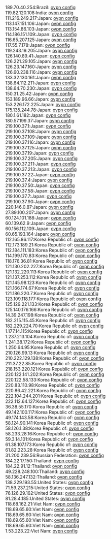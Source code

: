 189.70.40.254:Brazil: [ovpn config](vpn/189_70_40_254.ovpn)  
119.82.120.108:India: [ovpn config](vpn/119_82_120_108.ovpn)  
111.216.249.217:Japan: [ovpn config](vpn/111_216_249_217.ovpn)  
113.147.151.106:Japan: [ovpn config](vpn/113_147_151_106.ovpn)  
113.154.86.103:Japan: [ovpn config](vpn/113_154_86_103.ovpn)  
114.186.151.109:Japan: [ovpn config](vpn/114_186_151_109.ovpn)  
116.65.207.125:Japan: [ovpn config](vpn/116_65_207_125.ovpn)  
117.55.7.178:Japan: [ovpn config](vpn/117_55_7_178.ovpn)  
119.243.19.205:Japan: [ovpn config](vpn/119_243_19_205.ovpn)  
126.140.89.41:Japan: [ovpn config](vpn/126_140_89_41.ovpn)  
126.221.29.105:Japan: [ovpn config](vpn/126_221_29_105.ovpn)  
126.23.147.160:Japan: [ovpn config](vpn/126_23_147_160.ovpn)  
126.60.238.116:Japan: [ovpn config](vpn/126_60_238_116.ovpn)  
133.32.130.161:Japan: [ovpn config](vpn/133_32_130_161.ovpn)  
138.64.112.211:Japan: [ovpn config](vpn/138_64_112_211.ovpn)  
138.64.70.230:Japan: [ovpn config](vpn/138_64_70_230.ovpn)  
150.31.25.42:Japan: [ovpn config](vpn/150_31_25_42.ovpn)  
153.189.96.66:Japan: [ovpn config](vpn/153_189_96_66.ovpn)  
153.226.172.225:Japan: [ovpn config](vpn/153_226_172_225.ovpn)  
175.135.244.78:Japan: [ovpn config](vpn/175_135_244_78.ovpn)  
180.1.61.182:Japan: [ovpn config](vpn/180_1_61_182.ovpn)  
180.57.199.37:Japan: [ovpn config](vpn/180_57_199_37.ovpn)  
219.100.37.1:Japan: [ovpn config](vpn/219_100_37_1.ovpn)  
219.100.37.108:Japan: [ovpn config](vpn/219_100_37_108.ovpn)  
219.100.37.109:Japan: [ovpn config](vpn/219_100_37_109.ovpn)  
219.100.37.116:Japan: [ovpn config](vpn/219_100_37_116.ovpn)  
219.100.37.125:Japan: [ovpn config](vpn/219_100_37_125.ovpn)  
219.100.37.19:Japan: [ovpn config](vpn/219_100_37_19.ovpn)  
219.100.37.205:Japan: [ovpn config](vpn/219_100_37_205.ovpn)  
219.100.37.211:Japan: [ovpn config](vpn/219_100_37_211.ovpn)  
219.100.37.213:Japan: [ovpn config](vpn/219_100_37_213.ovpn)  
219.100.37.22:Japan: [ovpn config](vpn/219_100_37_22.ovpn)  
219.100.37.4:Japan: [ovpn config](vpn/219_100_37_4.ovpn)  
219.100.37.50:Japan: [ovpn config](vpn/219_100_37_50.ovpn)  
219.100.37.58:Japan: [ovpn config](vpn/219_100_37_58.ovpn)  
219.100.37.7:Japan: [ovpn config](vpn/219_100_37_7.ovpn)  
219.100.37.90:Japan: [ovpn config](vpn/219_100_37_90.ovpn)  
220.146.0.87:Japan: [ovpn config](vpn/220_146_0_87.ovpn)  
27.89.100.207:Japan: [ovpn config](vpn/27_89_100_207.ovpn)  
60.124.101.188:Japan: [ovpn config](vpn/60_124_101_188.ovpn)  
60.139.62.9:Japan: [ovpn config](vpn/60_139_62_9.ovpn)  
60.156.112.109:Japan: [ovpn config](vpn/60_156_112_109.ovpn)  
60.65.193.164:Japan: [ovpn config](vpn/60_65_193_164.ovpn)  
112.165.86.117:Korea Republic of: [ovpn config](vpn/112_165_86_117.ovpn)  
112.173.189.21:Korea Republic of: [ovpn config](vpn/112_173_189_21.ovpn)  
112.184.111.183:Korea Republic of: [ovpn config](vpn/112_184_111_183.ovpn)  
114.199.170.83:Korea Republic of: [ovpn config](vpn/114_199_170_83.ovpn)  
118.176.36.81:Korea Republic of: [ovpn config](vpn/118_176_36_81.ovpn)  
121.130.202.227:Korea Republic of: [ovpn config](vpn/121_130_202_227.ovpn)  
121.132.220.113:Korea Republic of: [ovpn config](vpn/121_132_220_113.ovpn)  
121.137.253.112:Korea Republic of: [ovpn config](vpn/121_137_253_112.ovpn)  
121.145.98.123:Korea Republic of: [ovpn config](vpn/121_145_98_123.ovpn)  
121.166.174.67:Korea Republic of: [ovpn config](vpn/121_166_174_67.ovpn)  
121.186.220.7:Korea Republic of: [ovpn config](vpn/121_186_220_7.ovpn)  
123.109.118.177:Korea Republic of: [ovpn config](vpn/123_109_118_177.ovpn)  
125.129.221.133:Korea Republic of: [ovpn config](vpn/125_129_221_133.ovpn)  
125.140.176.166:Korea Republic of: [ovpn config](vpn/125_140_176_166.ovpn)  
14.39.247.198:Korea Republic of: [ovpn config](vpn/14_39_247_198.ovpn)  
182.215.115.45:Korea Republic of: [ovpn config](vpn/182_215_115_45.ovpn)  
182.229.224.70:Korea Republic of: [ovpn config](vpn/182_229_224_70.ovpn)  
1.177.14.115:Korea Republic of: [ovpn config](vpn/1_177_14_115.ovpn)  
1.237.213.104:Korea Republic of: [ovpn config](vpn/1_237_213_104.ovpn)  
1.241.38.172:Korea Republic of: [ovpn config](vpn/1_241_38_172.ovpn)  
1.250.64.95:Korea Republic of: [ovpn config](vpn/1_250_64_95.ovpn)  
210.126.99.13:Korea Republic of: [ovpn config](vpn/210_126_99_13.ovpn)  
210.222.129.138:Korea Republic of: [ovpn config](vpn/210_222_129_138.ovpn)  
211.37.22.85:Korea Republic of: [ovpn config](vpn/211_37_22_85.ovpn)  
218.153.220.121:Korea Republic of: [ovpn config](vpn/218_153_220_121.ovpn)  
220.122.141.202:Korea Republic of: [ovpn config](vpn/220_122_141_202.ovpn)  
220.122.58.133:Korea Republic of: [ovpn config](vpn/220_122_58_133.ovpn)  
220.83.110.98:Korea Republic of: [ovpn config](vpn/220_83_110_98.ovpn)  
220.86.42.221:Korea Republic of: [ovpn config](vpn/220_86_42_221.ovpn)  
222.104.244.201:Korea Republic of: [ovpn config](vpn/222_104_244_201.ovpn)  
222.112.64.127:Korea Republic of: [ovpn config](vpn/222_112_64_127.ovpn)  
36.38.55.170:Korea Republic of: [ovpn config](vpn/36_38_55_170.ovpn)  
49.142.100.117:Korea Republic of: [ovpn config](vpn/49_142_100_117.ovpn)  
49.174.143.58:Korea Republic of: [ovpn config](vpn/49_174_143_58.ovpn)  
58.124.90.141:Korea Republic of: [ovpn config](vpn/58_124_90_141.ovpn)  
58.126.1.38:Korea Republic of: [ovpn config](vpn/58_126_1_38.ovpn)  
58.233.28.16:Korea Republic of: [ovpn config](vpn/58_233_28_16.ovpn)  
59.3.14.101:Korea Republic of: [ovpn config](vpn/59_3_14_101.ovpn)  
61.38.107.173:Korea Republic of: [ovpn config](vpn/61_38_107_173.ovpn)  
61.82.223.28:Korea Republic of: [ovpn config](vpn/61_82_223_28.ovpn)  
31.200.239.56:Russian Federation: [ovpn config](vpn/31_200_239_56.ovpn)  
184.22.17.150:Thailand: [ovpn config](vpn/184_22_17_150.ovpn)  
184.22.91.12:Thailand: [ovpn config](vpn/184_22_91_12.ovpn)  
49.228.248.100:Thailand: [ovpn config](vpn/49_228_248_100.ovpn)  
58.136.247.132:Thailand: [ovpn config](vpn/58_136_247_132.ovpn)  
138.229.193.55:United States: [ovpn config](vpn/138_229_193_55.ovpn)  
71.59.237.215:United States: [ovpn config](vpn/71_59_237_215.ovpn)  
76.126.29.162:United States: [ovpn config](vpn/76_126_29_162.ovpn)  
81.28.4.185:United States: [ovpn config](vpn/81_28_4_185.ovpn)  
118.68.162.21:Viet Nam: [ovpn config](vpn/118_68_162_21.ovpn)  
118.69.65.60:Viet Nam: [ovpn config](vpn/118_69_65_60.ovpn)  
118.69.65.60:Viet Nam: [ovpn config](vpn/118_69_65_60.ovpn)  
118.69.65.60:Viet Nam: [ovpn config](vpn/118_69_65_60.ovpn)  
118.69.65.60:Viet Nam: [ovpn config](vpn/118_69_65_60.ovpn)  
1.53.223.22:Viet Nam: [ovpn config](vpn/1_53_223_22.ovpn)  
